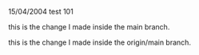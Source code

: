 15/04/2004
test 101

this is the change I made inside the main branch.

this is the change I made inside the origin/main branch.
